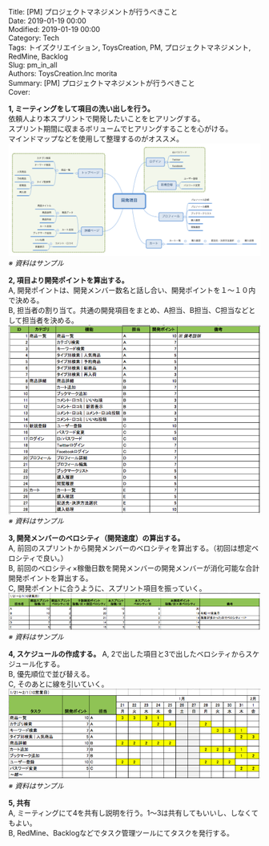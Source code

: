 Title: [PM] プロジェクトマネジメントが行うべきこと  
Date: 2019-01-19 00:00  
Modified: 2019-01-19 00:00  
Category: Tech  
Tags: トイズクリエイション, ToysCreation, PM, プロジェクトマネジメント, RedMine, Backlog   
Slug: pm_in_all  
Authors: ToysCreation.Inc morita  
Summary: [PM] プロジェクトマネジメントが行うべきこと  
Cover:  

**1, ミーティングをして項目の洗い出しを行う。**  
依頼人より本スプリントで開発したいことをヒアリングする。  
スプリント期間に収まるボリュームでヒアリングすることを心がける。  
マインドマップなどを使用して整理するのがオススメ。  
![PM資料 - 洗い出し項目](../images/pm_in_all/task.png "PM資料 - 洗い出し項目")
_※ 資料はサンプル_  

**2, 項目より開発ポイントを算出する。**  
A, 開発ポイントは、開発メンバー数名と話し合い、開発ポイントを１～１０内で決める。  
B, 担当者の割り当て。共通の開発項目をまとめ、A担当、B担当、C担当などとして担当者を決める。  
![PM資料 - 開発ポイントの洗い出し](../images/pm_in_all/devpoint.png "PM資料 - 開発ポイントの洗い出し")  
_※ 資料はサンプル_  

**3, 開発メンバーのベロシティ（開発速度）の算出する。**  
A, 前回のスプリントから開発メンバーのベロシティを算出する。（初回は想定ベロシティで良い。）  
B, 前回のベロシティ×稼働日数を開発メンバーの開発メンバーが消化可能な合計開発ポイントを算出する。    
C, 開発ポイントに合うように、スプリント項目を振っていく。  
![PM資料 - ベロシティ算出](../images/pm_in_all/velocity.png "PM資料 - ベロシティ算出")  
_※ 資料はサンプル_  

**4, スケジュールの作成する。**
A, 2で出した項目と3で出したベロシティからスケジュール化する。  
B, 優先順位で並び替える。  
C, そのあとに線を引いていく。  
![PM資料 - スケジュール化](../images/pm_in_all/schedule.png "PM資料 - スケジュール化")  
_※ 資料はサンプル_  

**5, 共有**  
A, ミーティングにて4を共有し説明を行う。1〜3は共有してもいいし、しなくてもよい。  
B, RedMine、Backlogなどでタスク管理ツールにてタスクを発行する。  
